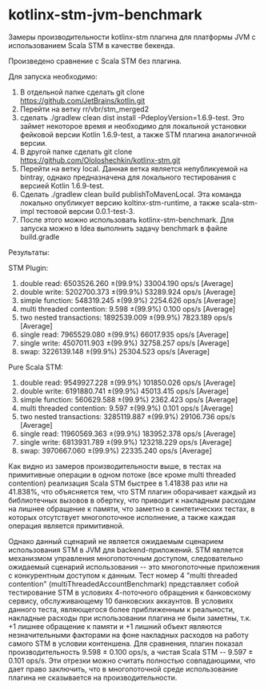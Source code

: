 # kotlinx-stm-jvm-benchmark

Замеры производительности kotlinx-stm плагина для платформы JVM с использованием Scala STM в качестве бекенда.

Произведено сравнение с Scala STM без плагина.

Для запуска необходимо:

1. В отдельной папке сделать git clone https://github.com/JetBrains/kotlin.git
2. Перейти на ветку rr/vbr/stm_merged2
3. сделать ./gradlew clean dist install -PdeployVersion=1.6.9-test. 
Это займет некоторое время и необходимо для локальной установки фейковой версии Kotlin 1.6.9-test, 
а также STM плагина аналогичной версии.
4. В другой папке сделать git clone https://github.com/Ololoshechkin/kotlinx-stm.git
5. Перейти на ветку local. 
Данная ветка является непубликуемой на bintray, однако предназначена для локального тестирования с версией Kotlin 1.6.9-test.
6. Сделать ./gradlew clean build publishToMavenLocal.
Эта команда локально опубликует версию koltinx-stm-runtime, а также scala-stm-impl тестовой версии 0.0.1-test-3.
7. После этого можно использовать kotlinx-stm-benchmark. Для запуска можно в Idea выполнить задачу benchmark в файле build.gradle


Результаты:

STM Plugin:
1. double read: 6503526.260 ±(99.9%) 33004.190 ops/s [Average]
2. double write: 5202700.373 ±(99.9%) 53289.924 ops/s [Average]
3. simple function: 548319.245 ±(99.9%) 2254.626 ops/s [Average]
4. multi threaded contention: 9.598 ±(99.9%) 0.100 ops/s [Average]
5. two nested transactions: 1892539.009 ±(99.9%) 7823.189 ops/s [Average]
6. single read: 7965529.080 ±(99.9%) 66017.935 ops/s [Average]
7. single write: 4507011.903 ±(99.9%) 32758.257 ops/s [Average]
8. swap: 3226139.148 ±(99.9%) 25304.523 ops/s [Average]

Pure Scala STM:
1. double read: 9549927.228 ±(99.9%) 101850.026 ops/s [Average]
2. double write: 6191880.741 ±(99.9%) 45013.415 ops/s [Average]
3. simple function: 560629.588 ±(99.9%) 2362.423 ops/s [Average]
4. multi threaded contention: 9.597 ±(99.9%) 0.101 ops/s [Average]
5. two nested transactions: 3285119.887 ±(99.9%) 29106.736 ops/s [Average]
6. single read: 11960569.363 ±(99.9%) 183952.378 ops/s [Average]
7. single write: 6813931.789 ±(99.9%) 123218.229 ops/s [Average]
8. swap: 3970667.060 ±(99.9%) 22335.240 ops/s [Average]

Как видно из замеров производительности выше, в тестах на примитивные операции в одном потоке (все кроме multi threaded contention)
реализация Scala STM быстрее в 1.41838 раз или на 41.838%, что объясняется тем, что STM плагин оборачивает каждый из библиотечных
вызовов в обертку, что приводит к накладным расходам на лишнее обращение к памяти, что заметно в синтетических тестах, в которых
отсутствует многопоточное исполнение, а также каждая операция является примитивной.

Однако данный сценарий не является ожидаемым сценарием использования STM в JVM для backend-приложений. STM является механизмом
управления многопоточным доступом, следовательно ожидаемый сценарий использования -- это многопоточные приложения с конкурентным
доступом к данным. Тест номер 4 "multi threaded contention" (multiThreadedAccountBenchmark) представляет собой тестирование
STM в условиях 4-поточного обращения к банковскому сервису, обслуживающему 10 банковских аккаунтов. В условиях данного теста,
являющегося более приближенным к реальности, накладные расходы при использовании плагина не были заметны, т.к. +1 лишнее обращение к
памяти и +1 лишний объект являются незначительными факторами на фоне накладных расходов на работу самого STM в условии контеншена.
Для сравнения, плагин показал производительность 9.598 ± 0.100 ops/s, а чистая Scala STM -- 9.597 ± 0.101 ops/s. Эти отрезки можно 
считать полностью совпадающими, что дает право заключить, что в многопоточной среде использование плагина не сказывается на 
производительности.



